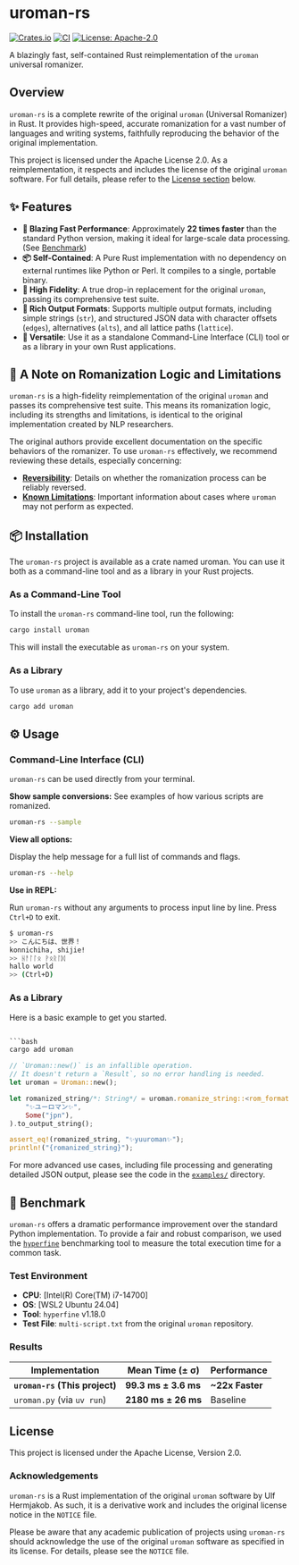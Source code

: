 # uroman-rs

[![Crates.io](https://img.shields.io/crates/v/uroman.svg)](https://crates.io/crates/uroman)
[![CI](https://github.com/fulm-o/uroman-rs/actions/workflows/rust.yml/badge.svg)](https://github.com/fulm-o/uroman-rs/actions)
[![License: Apache-2.0](https://img.shields.io/badge/License-Apache--2.0-blue.svg)](LICENSE)

A blazingly fast, self-contained Rust reimplementation of the `uroman` universal romanizer.

## Overview

`uroman-rs` is a complete rewrite of the original `uroman` (Universal Romanizer) in Rust. It provides high-speed, accurate romanization for a vast number of languages and writing systems, faithfully reproducing the behavior of the original implementation.

This project is licensed under the Apache License 2.0. As a reimplementation, it respects and includes the license of the original `uroman` software. For full details, please refer to the [License section](#license) below.

## ✨ Features

*   **🚀 Blazing Fast Performance**: Approximately **22 times faster** than the standard Python version, making it ideal for large-scale data processing. (See [Benchmark](#-benchmark))
*   **📦 Self-Contained**: A Pure Rust implementation with no dependency on external runtimes like Python or Perl. It compiles to a single, portable binary.
*   **🎯 High Fidelity**: A true drop-in replacement for the original `uroman`, passing its comprehensive test suite.
*   **🧰 Rich Output Formats**: Supports multiple output formats, including simple strings (`str`), and structured JSON data with character offsets (`edges`), alternatives (`alts`), and all lattice paths (`lattice`).
*   **🔧 Versatile**: Use it as a standalone Command-Line Interface (CLI) tool or as a library in your own Rust applications.

## 📝 A Note on Romanization Logic and Limitations

`uroman-rs` is a high-fidelity reimplementation of the original `uroman` and passes its comprehensive test suite. This means its romanization logic, including its strengths and limitations, is identical to the original implementation created by NLP researchers.

The original authors provide excellent documentation on the specific behaviors of the romanizer. To use `uroman-rs` effectively, we recommend reviewing these details, especially concerning:

*   **[Reversibility](https://github.com/isi-nlp/uroman?tab=readme-ov-file#reversibility)**: Details on whether the romanization process can be reliably reversed.
*   **[Known Limitations](https://github.com/isi-nlp/uroman?tab=readme-ov-file#limitations)**: Important information about cases where `uroman` may not perform as expected.


## 📦 Installation

The `uroman-rs` project is available as a crate named uroman. You can use it both as a command-line tool and as a library in your Rust projects.

### As a Command-Line Tool

To install the `uroman-rs` command-line tool, run the following:

```bash
cargo install uroman
```

This will install the executable as `uroman-rs` on your system.

### As a Library

To use `uroman` as a library, add it to your project's dependencies.

```bash
cargo add uroman
```

## ⚙️ Usage

### Command-Line Interface (CLI)

`uroman-rs` can be used directly from your terminal.

**Show sample conversions:**
See examples of how various scripts are romanized.

```bash
uroman-rs --sample
```


**View all options:**

Display the help message for a full list of commands and flags.
```bash
uroman-rs --help
```


**Use in REPL:**

Run `uroman-rs` without any arguments to process input line by line. Press `Ctrl+D` to exit.

```bash
$ uroman-rs
>> こんにちは、世界！
konnichiha, shijie!
>> ᚺᚨᛚᛚᛟ ᚹᛟᚱᛚᛞ
hallo world
>> (Ctrl+D)
```


### As a Library

Here is a basic example to get you started.

```rust

```bash
cargo add uroman
```

```rust
// `Uroman::new()` is an infallible operation.
// It doesn't return a `Result`, so no error handling is needed.
let uroman = Uroman::new();

let romanized_string/*: String*/ = uroman.romanize_string::<rom_format::Str>(
    "✨ユーロマン✨",
    Some("jpn"),
).to_output_string();

assert_eq!(romanized_string, "✨yuuroman✨");
println!("{romanized_string}");
```

For more advanced use cases, including file processing and generating detailed JSON output, please see the code in the [`examples/`](./examples) directory.


## 🚀 Benchmark

`uroman-rs` offers a dramatic performance improvement over the standard Python implementation. To provide a fair and robust comparison, we used the [`hyperfine`](https://github.com/sharkdp/hyperfine) benchmarking tool to measure the total execution time for a common task.

### Test Environment
*   **CPU**: [Intel(R) Core(TM) i7-14700]
*   **OS**: [WSL2 Ubuntu 24.04]
*   **Tool**: `hyperfine` v1.18.0
*   **Test File**: `multi-script.txt` from the original `uroman` repository.

### Results

| Implementation                | Mean Time (± σ)       | Performance                   |
|-------------------------------|-----------------------|-------------------------------|
| **`uroman-rs` (This project)**| **99.3 ms ± 3.6 ms**  | **~22x Faster**               |
| `uroman.py` (via `uv run`)    | **2180 ms ± 26 ms** | Baseline                      |


## License

This project is licensed under the Apache License, Version 2.0.

### Acknowledgements

`uroman-rs` is a Rust implementation of the original `uroman` software by Ulf Hermjakob. As such, it is a derivative work and includes the original license notice in the `NOTICE` file.

Please be aware that any academic publication of projects using `uroman-rs` should acknowledge the use of the original `uroman` software as specified in its license. For details, please see the `NOTICE` file.